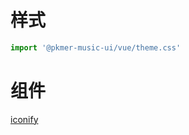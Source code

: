 # 样式

```js
import '@pkmer-music-ui/vue/theme.css'
```

# 组件

[iconify](https://icon-sets.iconify.design/)

